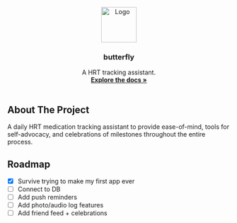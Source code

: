 <!-- PROJECT LOGO -->
<br />
<div align="center">
  <a href="https://github.com/soumenons/butterfly">
    <img src="assets/logo/butterfly_logo.png" alt="Logo" width="80" height="80">
  </a>

  <h3 align="center">butterfly</h3>

  <p align="center">
A HRT tracking assistant.    <br />
    <a href="https://github.com/soumenons/butterfly"><strong>Explore the docs »</strong></a>
    <br />
    <br />
  </p>
</div>

<!-- ABOUT THE PROJECT -->
## About The Project
A daily HRT medication tracking assistant to provide ease-of-mind, tools for self-advocacy, and celebrations of milestones throughout the entire process.

<!-- ROADMAP -->
## Roadmap

- [X] Survive trying to make my first app ever
- [ ] Connect to DB
- [ ] Add push reminders
- [ ] Add photo/audio log features
- [ ] Add friend feed + celebrations